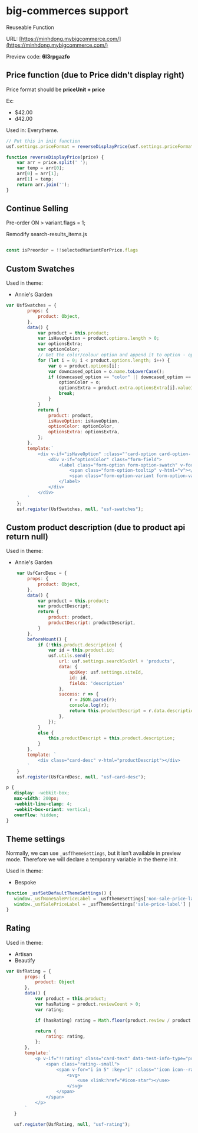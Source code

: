# big-commerces support
Reuseable Function

URL: [https://minhdong.mybigcommerce.com/](https://minhdong.mybigcommerce.com/)

Preview code: **6l3rpgazfo**

## Price function (due to Price didn't display right)

Price format should be **priceUnit + price**

Ex:
- $42.00
- đ42.00

Used in: Everytheme.


```javascript
// Put this in init function
usf.settings.priceFormat = reverseDisplayPrice(usf.settings.priceFormat);

function reverseDisplayPrice(price) {
    var arr = price.split(' ');
    var temp = arr[0];
    arr[0] = arr[1];
    arr[1] = temp;
    return arr.join('');
}
```

## Continue Selling

Pre-order ON > variant.flags = 1;


Remodify search-results_items.js
```javascript

const isPreorder = !!selectedVariantForPrice.flags

```

## Custom Swatches

Used in theme:
- Annie's Garden

```javascript
var UsfSwatches = {
        props: {
            product: Object,
        },
        data() {
            var product = this.product;
            var isHaveOption = product.options.length > 0;
            var optionsExtra;
            var optionColor;
            // Get the color/colour option and append it to option - option_index
            for (let i = 0; i < product.options.length; i++) {
                var o = product.options[i];
                var downcased_option = o.name.toLowerCase();
                if (downcased_option == "color" || downcased_option == "colour") {
                    optionColor = o;
                    optionsExtra = product.extra.optionsExtra[i].valueIds;
                    break;
                }
            }
            return {
                product: product,
                isHaveOption: isHaveOption,
                optionColor: optionColor,
                optionsExtra: optionsExtra,
            };
        },
        template:`
            <div v-if="isHaveOption" :class="'card-option card-option-' + product.id">
                <div v-if="optionColor" class="form-field">
                    <label class="form-option form-option-swatch" v-for="(v, index) in optionColor.values" :data-product-swatch-value="optionsExtra[index]">
                        <span class="form-option-tooltip" v-html="v"></span>
                        <span class="form-option-variant form-option-variant--color" :title="v" :style="'background-color: ' + v"></span>
                    </label>
                </div>
            </div>
        `
    };
    usf.register(UsfSwatches, null, "usf-swatches");
```

## Custom product description (due to product api return null)

Used in theme:
- Annie's Garden

```javascript
    var UsfCardDesc = {
        props: {
            product: Object,
        },
        data() {
            var product = this.product;
            var productDescript;
            return {
                product: product,
                productDescript: productDescript,
            }
        },
        beforeMount() {
            if (!this.product.description) {
                var id = this.product.id;
                usf.utils.send({
                    url: usf.settings.searchSvcUrl + 'products',
                    data: {
                        apiKey: usf.settings.siteId,
                        id: id,
                        fields: 'description'
                    },
                    success: r => {
                        r = JSON.parse(r);
                        console.log(r);
                        return this.productDescript = r.data.description.replace(/\\n/g, "<br>");
                    },
                });
            }
            else {
                this.productDescript = this.product.description;
            }
        },
        template: `
            <div class="card-desc" v-html="productDescript"></div>
        `
    }
    usf.register(UsfCardDesc, null, "usf-card-desc");
 ```
 
 ```css
 p {
    display: -webkit-box;
    max-width: 200px;
    -webkit-line-clamp: 4;
    -webkit-box-orient: vertical;
    overflow: hidden;
}
 ```
 
 ## Theme settings
 Normally, we can use `_usfThemeSettings`, but it isn't available in preview mode. Therefore we will declare a temporary variable in the theme init.
 
 Used in theme:
 - Bespoke
 
 ```javascript
 function _usfSetDefaultThemeSettings() {
    window._usfNoneSalePriceLabel = _usfThemeSettings['non-sale-price-label'] || 'Was:'
    window._usfSalePriceLabel = _usfThemeSettings['sale-price-label'] || 'Now:'
 }
 ```
 
 ## Rating
 
 Used in theme:
 - Artisan
 - Beautify
 
 ```javascript
 var UsfRating = {
        props: {
            product: Object
        },
        data() {
            var product = this.product;
            var hasRating = product.reviewCount > 0;
            var rating;

            if (hasRating) rating = Math.floor(product.review / product.reviewCount);

            return {
                rating: rating,
            };
        },
        template:`
            <p v-if="!!rating" class="card-text" data-test-info-type="productRating">
                <span class="rating--small">
                    <span v-for="i in 5" :key="i" :class="'icon icon--rating' + (rating - i >= 0 ? 'Full' : 'Empty')">
                        <svg>
                            <use xlink:href="#icon-star"></use>
                        </svg>
                    </span>
                </span>
            </p>
        `
    }

    usf.register(UsfRating, null, "usf-rating");
 ```
